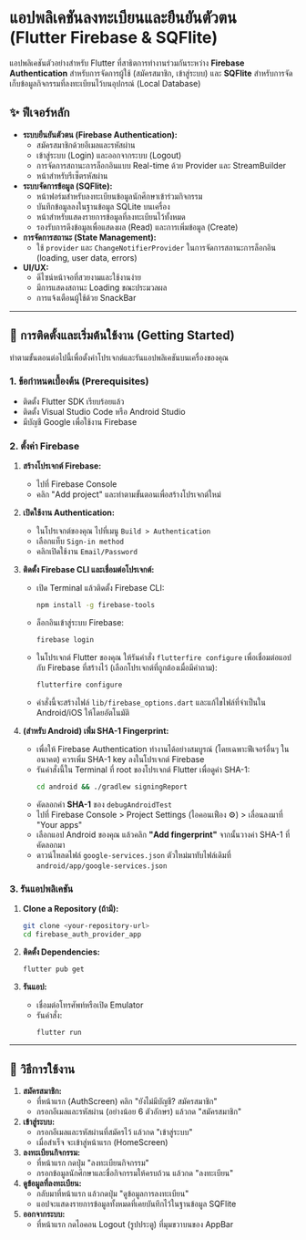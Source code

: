 # แอปพลิเคชันลงทะเบียนและยืนยันตัวตน (Flutter Firebase & SQFlite)

แอปพลิเคชันตัวอย่างสำหรับ Flutter ที่สาธิตการทำงานร่วมกันระหว่าง **Firebase Authentication** สำหรับการจัดการผู้ใช้ (สมัครสมาชิก, เข้าสู่ระบบ) และ **SQFlite** สำหรับการจัดเก็บข้อมูลกิจกรรมที่ลงทะเบียนไว้บนอุปกรณ์ (Local Database)

## ✨ ฟีเจอร์หลัก

- **ระบบยืนยันตัวตน (Firebase Authentication):**
  - สมัครสมาชิกด้วยอีเมลและรหัสผ่าน
  - เข้าสู่ระบบ (Login) และออกจากระบบ (Logout)
  - การจัดการสถานะการล็อกอินแบบ Real-time ด้วย Provider และ StreamBuilder
  - หน้าสำหรับรีเซ็ตรหัสผ่าน
- **ระบบจัดการข้อมูล (SQFlite):**
  - หน้าฟอร์มสำหรับลงทะเบียนข้อมูลนักศึกษาเข้าร่วมกิจกรรม
  - บันทึกข้อมูลลงในฐานข้อมูล SQLite บนเครื่อง
  - หน้าสำหรับแสดงรายการข้อมูลที่ลงทะเบียนไว้ทั้งหมด
  - รองรับการดึงข้อมูลเพื่อแสดงผล (Read) และการเพิ่มข้อมูล (Create)
- **การจัดการสถานะ (State Management):**
  - ใช้ `provider` และ `ChangeNotifierProvider` ในการจัดการสถานะการล็อกอิน (loading, user data, errors)
- **UI/UX:**
  - ดีไซน์หน้าจอที่สวยงามและใช้งานง่าย
  - มีการแสดงสถานะ Loading ขณะประมวลผล
  - การแจ้งเตือนผู้ใช้ด้วย SnackBar

---

## 🚀 การติดตั้งและเริ่มต้นใช้งาน (Getting Started)

ทำตามขั้นตอนต่อไปนี้เพื่อตั้งค่าโปรเจกต์และรันแอปพลิเคชันบนเครื่องของคุณ

### 1. ข้อกำหนดเบื้องต้น (Prerequisites)

- ติดตั้ง Flutter SDK เรียบร้อยแล้ว
- ติดตั้ง Visual Studio Code หรือ Android Studio
- มีบัญชี Google เพื่อใช้งาน Firebase

### 2. ตั้งค่า Firebase

1.  **สร้างโปรเจกต์ Firebase:**
    - ไปที่ Firebase Console
    - คลิก "Add project" และทำตามขั้นตอนเพื่อสร้างโปรเจกต์ใหม่

2.  **เปิดใช้งาน Authentication:**
    - ในโปรเจกต์ของคุณ ไปที่เมนู `Build > Authentication`
    - เลือกแท็บ `Sign-in method`
    - คลิกเปิดใช้งาน `Email/Password`

3.  **ติดตั้ง Firebase CLI และเชื่อมต่อโปรเจกต์:**
    - เปิด Terminal แล้วติดตั้ง Firebase CLI:
      ```bash
      npm install -g firebase-tools
      ```
    - ล็อกอินเข้าสู่ระบบ Firebase:
      ```bash
      firebase login
      ```
    - ในโปรเจกต์ Flutter ของคุณ ให้รันคำสั่ง `flutterfire configure` เพื่อเชื่อมต่อแอปกับ Firebase ที่สร้างไว้ (เลือกโปรเจกต์ที่ถูกต้องเมื่อมีคำถาม):
      ```bash
      flutterfire configure
      ```
    - คำสั่งนี้จะสร้างไฟล์ `lib/firebase_options.dart` และแก้ไขไฟล์ที่จำเป็นใน Android/iOS ให้โดยอัตโนมัติ

4.  **(สำหรับ Android) เพิ่ม SHA-1 Fingerprint:**
    - เพื่อให้ Firebase Authentication ทำงานได้อย่างสมบูรณ์ (โดยเฉพาะฟีเจอร์อื่นๆ ในอนาคต) ควรเพิ่ม SHA-1 key ลงในโปรเจกต์ Firebase
    - รันคำสั่งนี้ใน Terminal ที่ root ของโปรเจกต์ Flutter เพื่อดูค่า SHA-1:
      ```bash
      cd android && ./gradlew signingReport
      ```
    - คัดลอกค่า **SHA-1** ของ `debugAndroidTest`
    - ไปที่ Firebase Console > Project Settings (ไอคอนเฟือง ⚙️) > เลื่อนลงมาที่ "Your apps"
    - เลือกแอป Android ของคุณ แล้วคลิก **"Add fingerprint"** จากนั้นวางค่า SHA-1 ที่คัดลอกมา
    - ดาวน์โหลดไฟล์ `google-services.json` ตัวใหม่มาทับไฟล์เดิมที่ `android/app/google-services.json`

### 3. รันแอปพลิเคชัน

1.  **Clone a Repository (ถ้ามี):**
    ```bash
    git clone <your-repository-url>
    cd firebase_auth_provider_app
    ```

2.  **ติดตั้ง Dependencies:**
    ```bash
    flutter pub get
    ```

3.  **รันแอป:**
    - เชื่อมต่อโทรศัพท์หรือเปิด Emulator
    - รันคำสั่ง:
      ```bash
      flutter run
      ```

---

## 📖 วิธีการใช้งาน

1.  **สมัครสมาชิก:**
    - ที่หน้าแรก (AuthScreen) คลิก "ยังไม่มีบัญชี? สมัครสมาชิก"
    - กรอกอีเมลและรหัสผ่าน (อย่างน้อย 6 ตัวอักษร) แล้วกด "สมัครสมาชิก"
2.  **เข้าสู่ระบบ:**
    - กรอกอีเมลและรหัสผ่านที่สมัครไว้ แล้วกด "เข้าสู่ระบบ"
    - เมื่อสำเร็จ จะเข้าสู่หน้าแรก (HomeScreen)
3.  **ลงทะเบียนกิจกรรม:**
    - ที่หน้าแรก กดปุ่ม "ลงทะเบียนกิจกรรม"
    - กรอกข้อมูลนักศึกษาและชื่อกิจกรรมให้ครบถ้วน แล้วกด "ลงทะเบียน"
4.  **ดูข้อมูลที่ลงทะเบียน:**
    - กลับมาที่หน้าแรก แล้วกดปุ่ม "ดูข้อมูลการลงทะเบียน"
    - แอปจะแสดงรายการข้อมูลทั้งหมดที่เคยบันทึกไว้ในฐานข้อมูล SQFlite
5.  **ออกจากระบบ:**
    - ที่หน้าแรก กดไอคอน Logout (รูปประตู) ที่มุมขวาบนของ AppBar